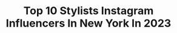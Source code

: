 ---
title: Top 10 Stylists Instagram Influencers In New York In 2023
description: >-
  Find top stylists Instagram influencers in New York in 2023. Most popular hashtags: #fashion #stylist #photooftheday.
platform: Instagram
hits: 256
text_top: Discover the top-rated Instagram accounts on inBeat.
text_bottom: Our search engine holds 256 Instagram influencers like this in New York, United States for you to connect with.
profiles:
  - username: "marinaingvarsson"
    fullname: >-
      Marina Ingvarsson
    bio: >-
      Stylist, New York. 📮marina@bonaupetite.com
    location: "United States"
    followers: 112136
    engagement: 154
    commentsToLikes: 0.012233
    id: ck0vy5pny2d110i19y51ztofh
    verified: false
    hashtags: "#stayhome, #cuffbag, #quarantine, #ad"
  - username: "hybridhues"
    fullname: >-
      Reva Bhatt
    bio: >-
      creative director and stylist 📍 new york + los angeles 💌 reva.bhatt@gmail.com
    location: "United States"
    followers: 18150
    engagement: 776
    commentsToLikes: 0.032477
    id: ck0ubn61nf09k0i19ghvxgdmh
    verified: false
    hashtags: "#greygooseessences, #essencesinbloom, #wevegotoureyeson, #warbyparker"
  - username: "tillztime"
    fullname: >-
      Tillie🧜🏻‍♀️☔️♉️
    bio: >-
      🪐😈🍸 Stylist & Designer New York, NY @sunsoakstudios @styledbytillz
    location: "United States"
    followers: 5041
    engagement: 515
    commentsToLikes: 0.075731
    id: ckap7pxj2l1pi0i789kw9s4xv
    verified: false
    hashtags: ""
  - username: "victor.nadolsky"
    fullname: >-
      Victor Nadolsky
    bio: >-
      Hair Stylist. Colourist New York, New York
    location: "United States"
    followers: 19981
    engagement: 309
    commentsToLikes: 0.011681
    id: ck15rr1as99ly0i19xuq8fnop
    verified: false
    hashtags: "#balayage, #ny, #behindthechair, #stylist"
  - username: "richrich9"
    fullname: >-
      King Rich
    bio: >-
      Black Creative 🇵🇦🇯🇲 Agency @blocnyc House Music Lover 🎶 World Traveler 🌎 Professional Dancer LaBeija ☀️👑
    location: "United States"
    followers: 4079
    engagement: 1196
    commentsToLikes: 0.114411
    id: ck14iy90ahpse0i19dxl2f1vw
    verified: false
    hashtags: "#creative, #brooklyn, #style, #fashion"
  - username: "thalygomezzz"
    fullname: >-
      Thalia Gomez 🕊
    bio: >-
      📍Miami Fashion Stylist ✂️Fashion Consultant & Personal Shopper Founder: @locaperopretty 📩 collabs for mail
    location: "United States"
    followers: 40680
    engagement: 303
    commentsToLikes: 0.027315
    id: ckaotxa6pxwzs0i78ir2f34yb
    verified: false
    hashtags: "#photography, #outfits, #fashionstyle, #instagood"
  - username: "adelyhernandezz"
    fullname: >-
      Adely
    bio: >-
      🎭Performing Arts student 💃🏻Model and Actress 🏠Not your typical Realtor®
    location: "United States"
    followers: 21553
    engagement: 675
    commentsToLikes: 0.036289
    id: ckap26k62xlbh0i78i433o7iz
    verified: false
    hashtags: "#model, #babesofinstagram, #photography, #instagram"
  - username: "livvofficial"
    fullname: >-
      Livv. 🕊
    bio: >-
      “Alone” Available Now. song stylist & writer vocal producer New York City
    location: "United States"
    followers: 51880
    engagement: 439
    commentsToLikes: 0.032892
    id: ck5zyo76oa8bm0i14cpiauowd
    verified: false
    hashtags: "#bbtalkspobcast, #simplesinging, #love, #shurebeta58a"
  - username: "annikawhite"
    fullname: >-
      annika
    bio: >-
      ☆彡 stylist + creative brand 📍 new york city 💌 annikawhite0@gmail.com
    location: "United States"
    followers: 9760
    engagement: 409
    commentsToLikes: 0.027065
    id: ck6uib7zfe3vf0j71myg6j7aa
    verified: false
    hashtags: ""
  - username: "jesseszewczyk"
    fullname: >-
      Jesse Szewczyk⠀⠀⠀
    bio: >-
      new york // food stylist + recipe writer 📔 Cookies: The New Classics (out Oct 26) is now available for preorder ↓
    location: "United States"
    followers: 42264
    engagement: 231
    commentsToLikes: 0.037717
    id: ck0u878bz6ktk0i19w4hzgkwx
    verified: false
    hashtags: "#quarantinecookies2020, #bakeittilyoumakeit, #ad"
---